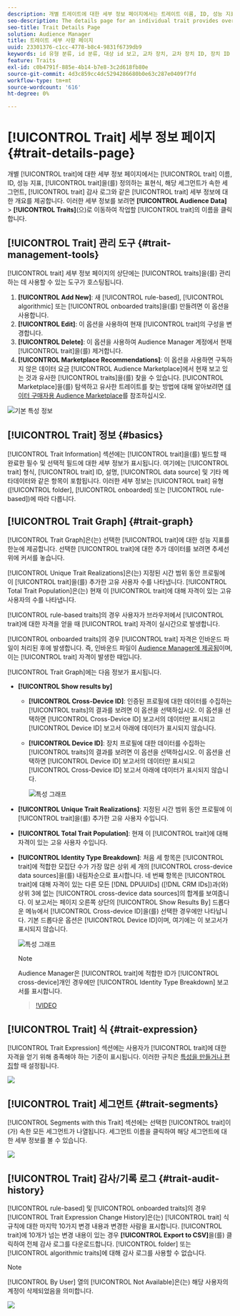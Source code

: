```yaml
---
description: 개별 트레이트에 대한 세부 정보 페이지에서는 트레이트 이름, ID, 성능 지표, 트레이트를 정의하는 표현식, 트레이트가 속한 세그먼트 및 트레이트 감사 로그와 같은 정보에 대한 개요를 제공합니다. 이러한 세부 정보를 보려면 대상 데이터 > 트레이트 로 이동하여 작업할 트레이트의 이름을 클릭합니다.
seo-description: The details page for an individual trait provides overview of information like the trait name, ID, performance metrics, expressions that define the trait, segments it belongs to, and the trait audit log. To vew these details, go to Audience Data > Traits and click the name of the trait you want to work with.
seo-title: Trait Details Page
solution: Audience Manager
title: 트레이트 세부 사항 페이지
uuid: 23301376-c1cc-4778-b8c4-9831f6739db9
keywords: id 유형 분류, id 분류, 대상 id 보고, 교차 장치, 교차 장치 ID, 장치 ID
feature: Traits
exl-id: c0b4791f-885e-4b14-b7e8-3c2d618fb80e
source-git-commit: 4d3c859cc4dc5294286680b0e63c287e0409f7fd
workflow-type: tm+mt
source-wordcount: '616'
ht-degree: 0%

---
```


# [!UICONTROL Trait] 세부 정보 페이지 {#trait-details-page}

개별 [!UICONTROL trait]에 대한 세부 정보 페이지에서는 [!UICONTROL trait] 이름, ID, 성능 지표, [!UICONTROL trait]을(를) 정의하는 표현식, 해당 세그먼트가 속한 세그먼트, [!UICONTROL trait] 감사 로그와 같은 [!UICONTROL trait] 세부 정보에 대한 개요를 제공합니다. 이러한 세부 정보를 보려면 **[!UICONTROL Audience Data]** > **[!UICONTROL Traits]**(으)로 이동하여 작업할 [!UICONTROL trait]의 이름을 클릭합니다.

## [!UICONTROL Trait] 관리 도구 {#trait-management-tools}

[!UICONTROL trait] 세부 정보 페이지의 상단에는 [!UICONTROL traits]을(를) 관리하는 데 사용할 수 있는 도구가 호스팅됩니다.

1. **[!UICONTROL Add New]**: 새 [!UICONTROL rule-based], [!UICONTROL algorithmic] 또는 [!UICONTROL onboarded traits]을(를) 만들려면 이 옵션을 사용합니다.
2. **[!UICONTROL Edit]**: 이 옵션을 사용하여 현재 [!UICONTROL trait]의 구성을 변경합니다.
3. **[!UICONTROL Delete]**: 이 옵션을 사용하여 Audience Manager 계정에서 현재 [!UICONTROL trait]을(를) 제거합니다.
4. **[!UICONTROL Marketplace Recommendations]**: 이 옵션을 사용하면 구독하지 않은 데이터 요금 [!UICONTROL Audience Marketplace]에서 현재 보고 있는 것과 유사한 [!UICONTROL traits]을(를) 찾을 수 있습니다. [!UICONTROL Marketplace]을(를) 탐색하고 유사한 트레이트를 찾는 방법에 대해 알아보려면 [데이터 구매자용 Audience Marketplace](../audience-marketplace/marketplace-data-buyers/marketplace-data-buyers.md)를 참조하십시오.

![기본 특성 정보](assets/basic-trait-information.png)

## [!UICONTROL Trait] 정보 {#basics}

[!UICONTROL Trait Information] 섹션에는 [!UICONTROL trait]을(를) 빌드할 때 완료한 필수 및 선택적 필드에 대한 세부 정보가 표시됩니다. 여기에는 [!UICONTROL trait] 형식, [!UICONTROL trait] ID, 설명, [!UICONTROL data source] 및 기타 메타데이터와 같은 항목이 포함됩니다. 이러한 세부 정보는 [!UICONTROL trait] 유형([!UICONTROL folder], [!UICONTROL onboarded] 또는 [!UICONTROL rule-based])에 따라 다릅니다.

## [!UICONTROL Trait Graph] {#trait-graph}

[!UICONTROL Trait Graph]은(는) 선택한 [!UICONTROL trait]에 대한 성능 지표를 한눈에 제공합니다. 선택한 [!UICONTROL trait]에 대한 추가 데이터를 보려면 추세선 위에 커서를 놓습니다.

[!UICONTROL Unique Trait Realizations]은(는) 지정된 시간 범위 동안 프로필에 이 [!UICONTROL trait]을(를) 추가한 고유 사용자 수를 나타냅니다. [!UICONTROL Total Trait Population]은(는) 현재 이 [!UICONTROL trait]에 대해 자격이 있는 고유 사용자의 수를 나타냅니다.

[!UICONTROL rule-based traits]의 경우 사용자가 브라우저에서 [!UICONTROL trait]에 대한 자격을 얻을 때 [!UICONTROL trait] 자격이 실시간으로 발생합니다.

[!UICONTROL onboarded traits]의 경우 [!UICONTROL trait] 자격은 인바운드 파일이 처리된 후에 발생합니다. 즉, 인바운드 파일이 [Audience Manager에 제공됨](../../faq/faq-inbound-data-ingestion.md)이며, 이는 [!UICONTROL trait] 자격이 발생한 때입니다.

[!UICONTROL Trait Graph]에는 다음 정보가 표시됩니다.

* **[!UICONTROL Show results by]**
   * **[!UICONTROL Cross-Device ID]**: 인증된 프로필에 대한 데이터를 수집하는 [!UICONTROL traits]의 결과를 보려면 이 옵션을 선택하십시오. 이 옵션을 선택하면 [!UICONTROL Cross-Device ID] 보고서의 데이터만 표시되고 [!UICONTROL Device ID] 보고서 아래에 데이터가 표시되지 않습니다.
   * **[!UICONTROL Device ID]**: 장치 프로필에 대한 데이터를 수집하는 [!UICONTROL traits]의 결과를 보려면 이 옵션을 선택하십시오. 이 옵션을 선택하면 [!UICONTROL Device ID] 보고서의 데이터만 표시되고 [!UICONTROL Cross-Device ID] 보고서 아래에 데이터가 표시되지 않습니다.

     ![특성 그래프](assets/trait-summary.gif)

* **[!UICONTROL Unique Trait Realizations]**: 지정된 시간 범위 동안 프로필에 이 [!UICONTROL trait]을(를) 추가한 고유 사용자 수입니다.
* **[!UICONTROL Total Trait Population]**: 현재 이 [!UICONTROL trait]에 대해 자격이 있는 고유 사용자 수입니다.

* **[!UICONTROL Identity Type Breakdown]**: 처음 세 항목은 [!UICONTROL trait]에 적합한 모집단 수가 가장 많은 상위 세 개의 [!UICONTROL cross-device data sources]을(를) 내림차순으로 표시합니다. 네 번째 항목은 [!UICONTROL trait]에 대해 자격이 있는 다른 모든 [!DNL DPUUIDs] ([!DNL CRM IDs])과(와) 상위 3에 없는 [!UICONTROL cross-device data sources]의 합계를 보여줍니다. 이 보고서는 페이지 오른쪽 상단의 [!UICONTROL Show Results By] 드롭다운 메뉴에서 [!UICONTROL Cross-device ID]을(를) 선택한 경우에만 나타납니다. 기본 드롭다운 옵션은 [!UICONTROL Device ID]이며, 여기에는 이 보고서가 표시되지 않습니다.

  ![특성 그래프](assets/trait-identity.png)

  >[!NOTE]
  >
  >Audience Manager은 [!UICONTROL trait]에 적합한 ID가 [!UICONTROL cross-device]개인 경우에만 [!UICONTROL Identity Type Breakdown] 보고서를 표시합니다.

  >[!VIDEO](https://video.tv.adobe.com/v/27977/)

## [!UICONTROL Trait] 식 {#trait-expression}

[!UICONTROL Trait Expression] 섹션에는 사용자가 [!UICONTROL trait]에 대한 자격을 얻기 위해 충족해야 하는 기준이 표시됩니다. 이러한 규칙은 [특성을 만들거나 편집](../../features/traits/about-trait-builder.md)할 때 설정됩니다.

![](assets/traitExpression.png)

## [!UICONTROL Trait] 세그먼트 {#trait-segments}

[!UICONTROL Segments with this Trait] 섹션에는 선택한 [!UICONTROL trait]이(가) 속한 모든 세그먼트가 나열됩니다. 세그먼트 이름을 클릭하여 해당 세그먼트에 대한 세부 정보를 볼 수 있습니다.

![](assets/traitSegments.png)

## [!UICONTROL Trait] 감사/기록 로그 {#trait-audit-history}

[!UICONTROL rule-based] 및 [!UICONTROL onboarded traits]의 경우 [!UICONTROL Trait Expression Change History]은(는) [!UICONTROL trait] 식 규칙에 대한 마지막 10가지 변경 내용과 변경한 사람을 표시합니다. [!UICONTROL trait]에 10개가 넘는 변경 내용이 있는 경우 **[!UICONTROL Export to CSV]**&#x200B;을(를) 클릭하여 전체 감사 로그를 다운로드합니다. [!UICONTROL folder] 또는 [!UICONTROL algorithmic traits]에 대해 감사 로그를 사용할 수 없습니다.

>[!NOTE]
>
>[!UICONTROL By User] 열의 [!UICONTROL Not Available]은(는) 해당 사용자의 계정이 삭제되었음을 의미합니다.

![](assets/traitHistory.png)
